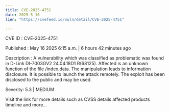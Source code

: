 ```yaml
---
title: CVE-2025-4751
date: 2025-5-16
lien: "https://cvefeed.io/vuln/detail/CVE-2025-4751"

---
```


CVE ID : CVE-2025-4751

Published :  May 16
2025
6:15 a.m. | 6 hours
42 minutes ago

Description : A vulnerability
which was classified as problematic
was found in D-Link DI-7003GV2 24.04.18D1 R(68125). Affected is an unknown function of the file /index.data. The manipulation leads to information disclosure. It is possible to launch the attack remotely. The exploit has been disclosed to the public and may be used.

Severity: 5.3 | MEDIUM

Visit the link for more details
such as CVSS details
affected products
timeline
and more...
